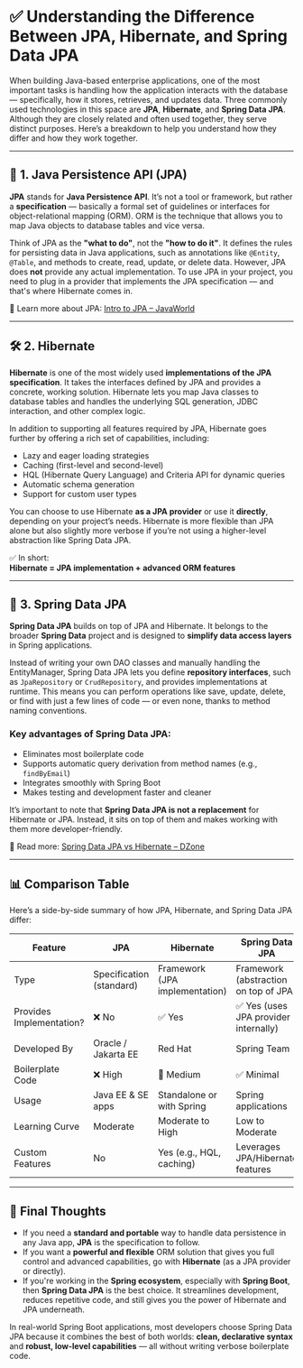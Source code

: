 # ✅ Understanding the Difference Between JPA, Hibernate, and Spring Data JPA

When building Java-based enterprise applications, one of the most important tasks is handling how the application interacts with the database — specifically, how it stores, retrieves, and updates data. Three commonly used technologies in this space are **JPA**, **Hibernate**, and **Spring Data JPA**. Although they are closely related and often used together, they serve distinct purposes. Here’s a breakdown to help you understand how they differ and how they work together.

---

## 🧩 1. Java Persistence API (JPA)

**JPA** stands for **Java Persistence API**. It’s not a tool or framework, but rather a **specification** — basically a formal set of guidelines or interfaces for object-relational mapping (ORM). ORM is the technique that allows you to map Java objects to database tables and vice versa.

Think of JPA as the **"what to do"**, not the **"how to do it"**. It defines the rules for persisting data in Java applications, such as annotations like `@Entity`, `@Table`, and methods to create, read, update, or delete data. However, JPA does **not** provide any actual implementation. To use JPA in your project, you need to plug in a provider that implements the JPA specification — and that's where Hibernate comes in.

🔗 Learn more about JPA: [Intro to JPA – JavaWorld](https://www.javaworld.com/article/3379043/what-is-jpa-introduction-to-the-java-persistence-api.html)

---

## 🛠 2. Hibernate

**Hibernate** is one of the most widely used **implementations of the JPA specification**. It takes the interfaces defined by JPA and provides a concrete, working solution. Hibernate lets you map Java classes to database tables and handles the underlying SQL generation, JDBC interaction, and other complex logic.

In addition to supporting all features required by JPA, Hibernate goes further by offering a rich set of capabilities, including:

- Lazy and eager loading strategies
- Caching (first-level and second-level)
- HQL (Hibernate Query Language) and Criteria API for dynamic queries
- Automatic schema generation
- Support for custom user types

You can choose to use Hibernate **as a JPA provider** or use it **directly**, depending on your project’s needs. Hibernate is more flexible than JPA alone but also slightly more verbose if you’re not using a higher-level abstraction like Spring Data JPA.

✅ In short:  
**Hibernate = JPA implementation + advanced ORM features**

---

## 🚀 3. Spring Data JPA

**Spring Data JPA** builds on top of JPA and Hibernate. It belongs to the broader **Spring Data** project and is designed to **simplify data access layers** in Spring applications.

Instead of writing your own DAO classes and manually handling the EntityManager, Spring Data JPA lets you define **repository interfaces**, such as `JpaRepository` or `CrudRepository`, and provides implementations at runtime. This means you can perform operations like save, update, delete, or find with just a few lines of code — or even none, thanks to method naming conventions.

### Key advantages of Spring Data JPA:
- Eliminates most boilerplate code
- Supports automatic query derivation from method names (e.g., `findByEmail`)
- Integrates smoothly with Spring Boot
- Makes testing and development faster and cleaner

It’s important to note that **Spring Data JPA is not a replacement** for Hibernate or JPA. Instead, it sits on top of them and makes working with them more developer-friendly.

🔗 Read more: [Spring Data JPA vs Hibernate – DZone](https://dzone.com/articles/what-is-the-difference-between-hibernate-and-sprin-1)

---

## 📊 Comparison Table

Here’s a side-by-side summary of how JPA, Hibernate, and Spring Data JPA differ:

| Feature                  | JPA                          | Hibernate                      | Spring Data JPA                         |
|--------------------------|------------------------------|--------------------------------|-----------------------------------------|
| Type                     | Specification (standard)     | Framework (JPA implementation) | Framework (abstraction on top of JPA)   |
| Provides Implementation? | ❌ No                        | ✅ Yes                         | ✅ Yes (uses JPA provider internally)    |
| Developed By             | Oracle / Jakarta EE          | Red Hat                       | Spring Team                             |
| Boilerplate Code         | ❌ High                      | 🔁 Medium                     | ✅ Minimal                              |
| Usage                    | Java EE & SE apps            | Standalone or with Spring      | Spring applications                     |
| Learning Curve           | Moderate                     | Moderate to High               | Low to Moderate                         |
| Custom Features          | No                           | Yes (e.g., HQL, caching)       | Leverages JPA/Hibernate features        |

---

## 🧠 Final Thoughts

- If you need a **standard and portable** way to handle data persistence in any Java app, **JPA** is the specification to follow.
- If you want a **powerful and flexible** ORM solution that gives you full control and advanced capabilities, go with **Hibernate** (as a JPA provider or directly).
- If you're working in the **Spring ecosystem**, especially with **Spring Boot**, then **Spring Data JPA** is the best choice. It streamlines development, reduces repetitive code, and still gives you the power of Hibernate and JPA underneath.

In real-world Spring Boot applications, most developers choose Spring Data JPA because it combines the best of both worlds: **clean, declarative syntax** and **robust, low-level capabilities** — all without writing verbose boilerplate code.

